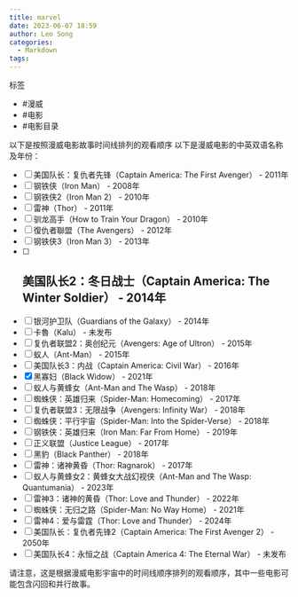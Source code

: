 ```yaml
---
title: marvel
date: 2023-06-07 18:59
author: Leo Song
categories:
  - Markdown
tags:
---
```


标签

- #漫威
- #电影
- #电影目录

以下是按照漫威电影故事时间线排列的观看顺序
以下是漫威电影的中英双语名称及年份：

- [ ] 美国队长：复仇者先锋（Captain America: The First Avenger） - 2011年
- [ ] 钢铁侠（Iron Man） - 2008年
- [ ] 钢铁侠2（Iron Man 2） - 2010年
- [ ] 雷神（Thor） - 2011年
- [ ] 驯龙高手（How to Train Your Dragon） - 2010年
- [ ] 復仇者聯盟（The Avengers） - 2012年
- [ ] 钢铁侠3（Iron Man 3） - 2013年
- [ ] 美国队长2：冬日战士（Captain America: The Winter Soldier） - 2014年
	- 
- [ ] 银河护卫队（Guardians of the Galaxy） - 2014年
- [ ] 卡魯（Kalu） - 未发布
- [ ] 复仇者联盟2：奥创纪元（Avengers: Age of Ultron） - 2015年
- [ ] 蚁人（Ant-Man） - 2015年
- [ ] 美国队长3：内战（Captain America: Civil War） - 2016年
- [x] 黑寡妇（Black Widow） - 2021年
- [ ] 蚁人与黄蜂女（Ant-Man and The Wasp） - 2018年
- [ ] 蜘蛛侠：英雄归来（Spider-Man: Homecoming） - 2017年
- [ ] 复仇者联盟3：无限战争（Avengers: Infinity War） - 2018年
- [ ] 蜘蛛侠：平行宇宙（Spider-Man: Into the Spider-Verse） - 2018年
- [ ] 钢铁侠：英雄归来（Iron Man: Far From Home） - 2019年
- [ ] 正义联盟（Justice League） - 2017年
- [ ] 黑豹（Black Panther） - 2018年
- [ ] 雷神：诸神黄昏（Thor: Ragnarok） - 2017年
- [ ] 蚁人与黄蜂女2：黄蜂女大战幻视侠（Ant-Man and The Wasp: Quantumania） - 2023年
- [ ] 雷神3：诸神的黄昏（Thor: Love and Thunder） - 2022年
- [ ] 蜘蛛侠：无归之路（Spider-Man: No Way Home） - 2021年
- [ ] 雷神4：爱与雷霆（Thor: Love and Thunder） - 2024年
- [ ] 美国队长：复仇者先锋2（Captain America: The First Avenger 2） - 2050年
- [ ] 美国队长4：永恒之战（Captain America 4: The Eternal War） - 未发布

请注意，这是根据漫威电影宇宙中的时间线顺序排列的观看顺序，其中一些电影可能包含闪回和并行故事。
